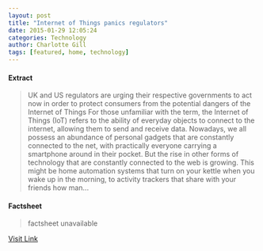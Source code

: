 ```yaml
---
layout: post
title: "Internet of Things panics regulators"
date: 2015-01-29 12:05:24
categories: Technology
author: Charlotte Gill
tags: [featured, home, technology]
---
```



#### Extract
>UK and US regulators are urging their respective governments to act now in order to protect consumers from the potential dangers of the Internet of Things For those unfamiliar with the term, the Internet of Things (IoT) refers to the ability of everyday objects to connect to the internet, allowing them to send and receive data. Nowadays, we all possess an abundance of personal gadgets that are constantly connected to the net, with practically everyone carrying a smartphone around in their pocket. But the rise in other forms of technology that are constantly connected to the web is growing. This might be home automation systems that turn on your kettle when you wake up in the morning, to activity trackers that share with your friends how man...

#### Factsheet
>factsheet unavailable

[Visit Link](http://www.theneweconomy.com/home/internet-of-things-panics-regulators)


